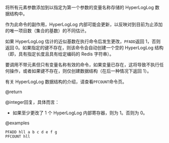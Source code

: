将所有元素参数添加到以指定为第一个参数的变量名称存储的 HyperLogLog 数据结构中。

作为此命令的副作用，HyperLogLog 内部可能会更新，以反映对到目前为止添加的唯一项目数（集合的基数）的不同估计。

如果 HyperLogLog 估计的近似基数在执行命令后发生更改，`PFADD`返回 1，否则返回 0。如果指定的键不存在，则该命令会自动创建一个空的 HyperLogLog 结构（即，具有指定长度且具有给定编码的 Redis 字符串）。

要调用不带元素但只有变量名称有效的命令，如果变量已存在，这将导致不执行任何操作，或者如果键不存在，则仅创建数据结构（在后一种情况下返回 1）。

有关 HyperLogLog 数据结构的介绍，请查看`PFCOUNT`命令页。

@return

@integer回复，具体而言：

*   如果至少更改了 1 个 HyperLogLog 内部寄存器，则为 1。否则为 0。

@examples

```cli
PFADD hll a b c d e f g
PFCOUNT hll
```
